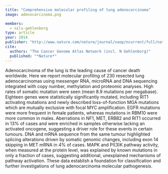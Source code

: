 ```yaml
---
title: "Comprehensive molecular profiling of lung adenocarcinoma"
image: adenocarcinoma.png

members:
  - nils-gehlenborg
type: article
year: 2014
publisher: "http://www.nature.com/nature/journal/vaop/ncurrent/full/nature13385.html"
cite:
  authors: "The Cancer Genome Atlas Network (incl. N Gehlenborg)"
  published: "*Nature*"
---
```

Adenocarcinoma of the lung is the leading cause of cancer death worldwide. Here we report molecular profiling of 230 resected lung adenocarcinomas using messenger RNA, microRNA and DNA sequencing integrated with copy number, methylation and proteomic analyses. High rates of somatic mutation were seen (mean 8.9 mutations per megabase). Eighteen genes were statistically significantly mutated, including RIT1 activating mutations and newly described loss-of-function MGA mutations which are mutually exclusive with focal MYC amplification. EGFR mutations were more frequent in female patients, whereas mutations in RBM10 were more common in males. Aberrations in NF1, MET, ERBB2 and RIT1 occurred in 13% of cases and were enriched in samples otherwise lacking an activated oncogene, suggesting a driver role for these events in certain tumours. DNA and mRNA sequence from the same tumour highlighted splicing alterations driven by somatic genomic changes, including exon 14 skipping in MET mRNA in 4% of cases. MAPK and PI(3)K pathway activity, when measured at the protein level, was explained by known mutations in only a fraction of cases, suggesting additional, unexplained mechanisms of pathway activation. These data establish a foundation for classification and further investigations of lung adenocarcinoma molecular pathogenesis.